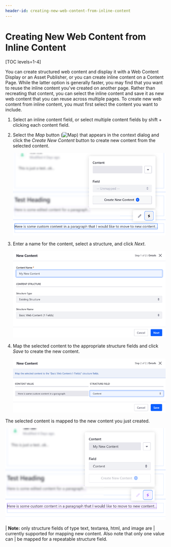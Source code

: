 ```yaml
---
header-id: creating-new-web-content-from-inline-content
---
```


# Creating New Web Content from Inline Content

[TOC levels=1-4]

You can create structured web content and display it with a Web Content Display 
or an Asset Publisher, or you can create inline content on a Content Page. While 
the latter option is generally faster, you may find that you want to reuse the 
inline content you've created on another page. Rather than recreating that 
content, you can select the inline content and save it as new web content that 
you can reuse across multiple pages. To create new web content from inline 
content, you must first select the content you want to include.

1.  Select an inline content field, or select multiple content fields by 
    shift + clicking each content field.

2.  Select the *Map* button (![Map](../../../../../images/icon-map.png)) that 
    appears in the context dialog and click the *Create New Content* button to 
    create new content from the selected content. 

    ![Figure 1: Select the content fields you want to move to new content.](../../../../../images/content-page-new-content-select-content.png)

3.  Enter a name for the content, select a structure, and click *Next*.

    ![Figure 2: Enter a name and select an existing structure for the new web content.](../../../../../images/content-page-new-content-create.png)

4.  Map the selected content to the appropriate structure fields and click 
    *Save* to create the new content.

    ![Figure 3: Map the inline content to the structure fields for the new content.](../../../../../images/content-page-new-content-map.png)

The selected content is mapped to the new content you just created.

![Figure 4: The inline content is mapped to the new content.](../../../../../images/content-page-new-content-mapped.png)

| **Note:** only structure fields of type text, textarea, html, and image are 
| currently supported for mapping new content. Also note that only one value can 
| be mapped for a repeatable structure field.
